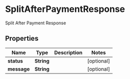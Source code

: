 

# SplitAfterPaymentResponse

Split After Payment Response

## Properties

| Name | Type | Description | Notes |
|------------ | ------------- | ------------- | -------------|
|**status** | **String** |  |  [optional] |
|**message** | **String** |  |  [optional] |




